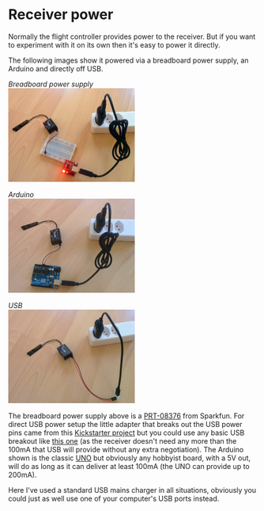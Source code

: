 Receiver power
==============

Normally the flight controller provides power to the receiver. But if you want to experiment with it on its own then it's easy to power it directly.

The following images show it powered via a breadboard power supply, an Arduino and directly off USB.

_Breadboard power supply_  
<img width="256" src="images/receiver-power/breadboard.jpg">

_Arduino_  
<img width="256" src="images/receiver-power/arduino.jpg">

_USB_  
<img width="256" src="images/receiver-power/usb.jpg">

The breadboard power supply above is a [PRT-08376](https://www.sparkfun.com/products/8376) from Sparkfun. For direct USB power setup the little adapter that breaks out the USB power pins came from this [Kickstarter project](https://www.kickstarter.com/projects/252587878/the-worlds-smallest-tiny-breadboard-power-supply-u) but you could use any basic USB breakout like [this one](https://www.adafruit.com/product/1833) (as the receiver doesn't need any more than the 100mA that USB will provide without any extra negotiation). The Arduino shown is the classic [UNO](https://www.arduino.cc/en/Main/ArduinoBoardUno) but obviously any hobbyist board, with a 5V out, will do as long as it can deliver at least 100mA (the UNO can provide up to 200mA).

Here I've used a standard USB mains charger in all situations, obviously you could just as well use one of your computer's USB ports instead.
